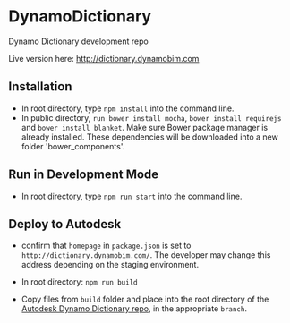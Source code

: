 # DynamoDictionary

Dynamo Dictionary development repo

Live version here: http://dictionary.dynamobim.com

## Installation
- In root directory, type ```npm install``` into the command line.
- In public directory, ```run bower install mocha```, ```bower install requirejs``` and ```bower install blanket```. Make sure Bower package manager is already installed.
   These dependencies will be downloaded into a new folder 'bower_components'.

## Run in Development Mode
- In root directory, type ```npm run start``` into the command line.

## Deploy to Autodesk

- confirm that `homepage` in `package.json` is set to `http://dictionary.dynamobim.com/`. The developer may change this address depending on the staging environment.

- In root directory: ```npm run build```

- Copy files from `build` folder and place into the root directory of the [Autodesk Dynamo Dictionary repo](https://github.com/DynamoDS/DynamoDictionary), in the appropriate `branch`.
